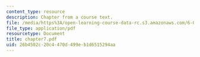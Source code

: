 ```yaml
---
content_type: resource
description: Chapter from a course text.
file: /media/https%3A/open-learning-course-data-rc.s3.amazonaws.com/6-041-probabilistic-systems-analysis-and-applied-probability-spring-2006/26b4502c20c4470d499eb1d6515294aa_chapter7.pdf
file_type: application/pdf
resourcetype: Document
title: chapter7.pdf
uid: 26b4502c-20c4-470d-499e-b1d6515294aa
---
```

